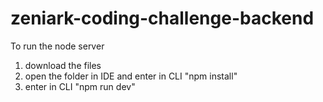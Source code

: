 # zeniark-coding-challenge-backend
To run the node server
1. download the files
2. open the folder in IDE and enter in CLI "npm install"
3. enter in CLI "npm run dev"
